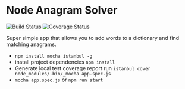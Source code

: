# Node Anagram Solver

[![Build Status](https://travis-ci.org/lxibarra/nodejs-anagram-finder.svg?branch=master)](https://travis-ci.org/lxibarra/nodejs-anagram-finder)
[![Coverage Status](https://coveralls.io/repos/github/lxibarra/nodejs-anagram-finder/badge.svg?branch=master)](https://coveralls.io/github/lxibarra/nodejs-anagram-finder?branch=master)

Super simple app that allows you to add words to a dictionary and find
matching anagrams.


* ```npm install mocha istanbul -g```
* install project dependencies ```npm install```
* Generate local test coverage report run ```istanbul cover node_modules/.bin/_mocha app.spec.js```
* ```mocha app.spec.js``` or ```npm run start```
